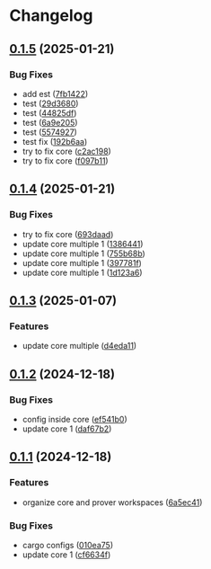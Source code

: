 # Changelog

## [0.1.5](https://github.com/antonbaliasnikov/release-please-multiple/compare/core-v0.1.4...core-v0.1.5) (2025-01-21)


### Bug Fixes

* add est ([7fb1422](https://github.com/antonbaliasnikov/release-please-multiple/commit/7fb1422b2f400c238feb334e5eee22689901a33b))
* test ([29d3680](https://github.com/antonbaliasnikov/release-please-multiple/commit/29d3680891efdd2891d64671b1a7917018f231eb))
* test ([44825df](https://github.com/antonbaliasnikov/release-please-multiple/commit/44825dfb8fa25cb7ac05ca6d85ebcf57364b05f2))
* test ([6a9e205](https://github.com/antonbaliasnikov/release-please-multiple/commit/6a9e205871c35eb8d2fe0fd6216dcaef5c479fbf))
* test ([5574927](https://github.com/antonbaliasnikov/release-please-multiple/commit/5574927f55b248cdbfd1b8077033d9ff17984d5e))
* test fix ([192b6aa](https://github.com/antonbaliasnikov/release-please-multiple/commit/192b6aacff1fa4d6c23f1a98e34b594e52ec1cfc))
* try to fix core ([c2ac198](https://github.com/antonbaliasnikov/release-please-multiple/commit/c2ac19883a1c0200e10ad03826b70c921f6b58c4))
* try to fix core ([f097b11](https://github.com/antonbaliasnikov/release-please-multiple/commit/f097b11226a50e1c457560de72caecd062565787))

## [0.1.4](https://github.com/antonbaliasnikov/release-please-multiple/compare/core-v0.1.3...core-v0.1.4) (2025-01-21)


### Bug Fixes

* try to fix core ([693daad](https://github.com/antonbaliasnikov/release-please-multiple/commit/693daadfc63254d8431322e9876e590ac76f2caf))
* update core multiple 1 ([1386441](https://github.com/antonbaliasnikov/release-please-multiple/commit/13864411ec7a931e6ff8ead9d4147a86bca11ac4))
* update core multiple 1 ([755b68b](https://github.com/antonbaliasnikov/release-please-multiple/commit/755b68b0a66e2ad5404fd317c2ddc85b4dbf3616))
* update core multiple 1 ([397781f](https://github.com/antonbaliasnikov/release-please-multiple/commit/397781f68343d1f0d8d61773e5b6e80a0bdfab2f))
* update core multiple 1 ([1d123a6](https://github.com/antonbaliasnikov/release-please-multiple/commit/1d123a60fc1698f86454f798e674b7fa03c883a1))

## [0.1.3](https://github.com/antonbaliasnikov/release-please-multiple/compare/core-v0.1.2...core-v0.1.3) (2025-01-07)


### Features

* update core multiple ([d4eda11](https://github.com/antonbaliasnikov/release-please-multiple/commit/d4eda1126dc518bd28c04f43352e22667cb8b945))

## [0.1.2](https://github.com/antonbaliasnikov/release-please-multiple/compare/core-v0.1.1...core-v0.1.2) (2024-12-18)


### Bug Fixes

* config inside core ([ef541b0](https://github.com/antonbaliasnikov/release-please-multiple/commit/ef541b0d0ee5a022570336c472423c612a7e0112))
* update core 1 ([daf67b2](https://github.com/antonbaliasnikov/release-please-multiple/commit/daf67b2056268cbfc189c6441afdab9dd24bdf89))

## [0.1.1](https://github.com/antonbaliasnikov/release-please-multiple/compare/core-v0.1.0...core-v0.1.1) (2024-12-18)


### Features

* organize core and prover workspaces ([6a5ec41](https://github.com/antonbaliasnikov/release-please-multiple/commit/6a5ec41494dfdc3a7fcd6bada8b56c3232bf47af))


### Bug Fixes

* cargo configs ([010ea75](https://github.com/antonbaliasnikov/release-please-multiple/commit/010ea759ec6a356848482b9937a9f0b36a30ea2f))
* update core 1 ([cf6634f](https://github.com/antonbaliasnikov/release-please-multiple/commit/cf6634fd6a9416494ef0bfb35336eb1fe9dcf9f6))
